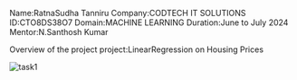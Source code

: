 Name:RatnaSudha Tanniru
Company:CODTECH IT SOLUTIONS
ID:CTO8DS38O7
Domain:MACHINE LEARNING
Duration:June to July 2024
Mentor:N.Santhosh Kumar

Overview of the project
project:LinearRegression on Housing Prices

![task1](https://github.com/user-attachments/assets/8869b496-ce41-401e-a3d1-71192b784b3d)
